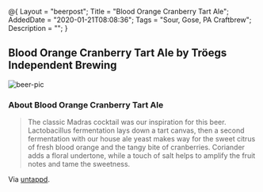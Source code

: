 @{
 Layout = "beerpost";
 Title = "Blood Orange Cranberry Tart Ale";
 AddedDate = "2020-01-21T08:08:36";
 Tags = "Sour, Gose, PA Craftbrew";
 Description = "";
 }
 

## Blood Orange Cranberry Tart Ale by Tröegs Independent Brewing

![beer-pic]

### About Blood Orange Cranberry Tart Ale

> The classic Madras cocktail was our inspiration for this beer. Lactobacillus fermentation lays down a tart canvas, then a second fermentation with our house ale yeast makes way for the sweet citrus of fresh blood orange and the tangy bite of cranberries. Coriander adds a floral undertone, while a touch of salt helps to amplify the fruit notes and tame the sweetness.

Via [untappd][untappd-url].

[untappd-url]: <https://untappd.com//b/troegs-independent-brewing-blood-orange-cranberry-tart-ale/3471916>
[beer-pic]: https://jasonpowley.com/assets/img/2020-01-21-blood-orange-cranberry-tart-ale.jpeg "Blood Orange Cranberry Tart Ale by Tröegs Independent Brewing"
